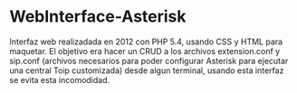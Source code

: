 # WebInterface-Asterisk
Interfaz web realizadada en 2012 con PHP 5.4, usando CSS y HTML para maquetar.
El objetivo era hacer un CRUD a  los archivos extension.conf y sip.conf (archivos necesarios para poder configurar Asterisk para ejecutar una central Toip customizada) desde algun terminal, usando esta interfaz se evita esta incomodidad.
